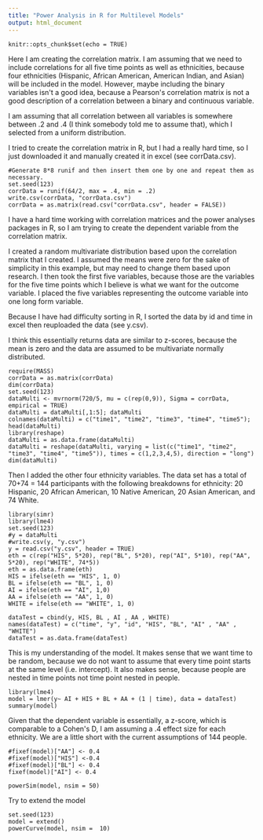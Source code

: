 ```yaml
---
title: "Power Analysis in R for Multilevel Models"
output: html_document
---
```


```{r setup, include=FALSE}
knitr::opts_chunk$set(echo = TRUE)
```
Here I am creating the correlation matrix.  I am assuming that we need to include correlations for all five time points as well as ethnicities, because four ethnicities (Hispanic, African American, American Indian, and Asian) will be included in the model.  However, maybe including the binary variables isn't a good idea, because a Pearson's correlation matrix is not a good description of a correlation between a binary and continuous variable.

I am assuming that all correlation between all variables is somewhere between .2 and .4 (I think somebody told me to assume that), which I selected from a uniform distribution.  

I tried to create the correlation matrix in R, but I had a really hard time, so I just downloaded it and manually created it in excel (see corrData.csv).
```{r}
#Generate 8*8 runif and then insert them one by one and repeat them as necessary.
set.seed(123)
corrData = runif(64/2, max = .4, min = .2)
write.csv(corrData, "corrData.csv")
corrData = as.matrix(read.csv("corrData.csv", header = FALSE))
```
I have a hard time working with correlation matrices and the power analyses packages in R, so I am trying to create the dependent variable from the correlation matrix.

I created a random multivariate distribution based upon the correlation matrix that I created.  I assumed the means were zero for the sake of simplicity in this example, but may need to change them based upon research.  I then took the first five variables, because those are the variables for the five time points which I believe is what we want for the outcome variable.  I placed the five variables representing the outcome variable into one long form variable.  

Because I have had difficulty sorting in R, I sorted the data by id and time in excel then reuploaded the data (see y.csv).

I think this essentially returns data are similar to z-scores, because the mean is zero and the data are assumed to be multivariate normally distributed.
```{r}
require(MASS)
corrData = as.matrix(corrData)
dim(corrData)
set.seed(123)
dataMulti <- mvrnorm(720/5, mu = c(rep(0,9)), Sigma = corrData, empirical = TRUE)
dataMulti = dataMulti[,1:5]; dataMulti
colnames(dataMulti) = c("time1", "time2", "time3", "time4", "time5"); head(dataMulti)
library(reshape)
dataMulti = as.data.frame(dataMulti)
dataMulti = reshape(dataMulti, varying = list(c("time1", "time2", "time3", "time4", "time5")), times = c(1,2,3,4,5), direction = "long")
dim(dataMulti)

```
Then I added the other four ethnicity variables.  The data set has a total of 70+74 = 144 participants with the following breakdowns for ethnicity:  20 Hispanic, 20 African American, 10 Native American, 20 Asian American, and 74 White. 
```{r}
library(simr)
library(lme4)
set.seed(123)
#y = dataMulti
#write.csv(y, "y.csv")
y = read.csv("y.csv", header = TRUE)
eth = c(rep("HIS", 5*20), rep("BL", 5*20), rep("AI", 5*10), rep("AA", 5*20), rep("WHITE", 74*5))
eth = as.data.frame(eth)
HIS = ifelse(eth == "HIS", 1, 0)
BL = ifelse(eth == "BL", 1, 0)
AI = ifelse(eth == "AI", 1,0)
AA = ifelse(eth == "AA", 1, 0)
WHITE = ifelse(eth == "WHITE", 1, 0)

dataTest = cbind(y, HIS, BL , AI , AA , WHITE)
names(dataTest) = c("time", "y", "id", "HIS", "BL", "AI" , "AA" , "WHITE")
dataTest = as.data.frame(dataTest)
```
This is my understanding of the model.  It makes sense that we want time to be random, because we do not want to assume that every time point starts at the same level (i.e. intercept).  It also makes sense, because people are nested in time points not time point nested in people.        
```{r}
library(lme4)
model = lmer(y~ AI + HIS + BL + AA + (1 | time), data = dataTest)
summary(model)
```
Given that the dependent variable is essentially, a z-score, which is comparable to a Cohen's D, I am assuming a .4 effect size for each ethnicity.  We are a little short with the current assumptions of 144 people. 
```{r}
#fixef(model)["AA"] <- 0.4
#fixef(model)["HIS"] <-0.4
#fixef(model)["BL"] <- 0.4
fixef(model)["AI"] <- 0.4

powerSim(model, nsim = 50)
```
Try to extend the model
```{r}
set.seed(123)
model = extend()
powerCurve(model, nsim =  10)
```

